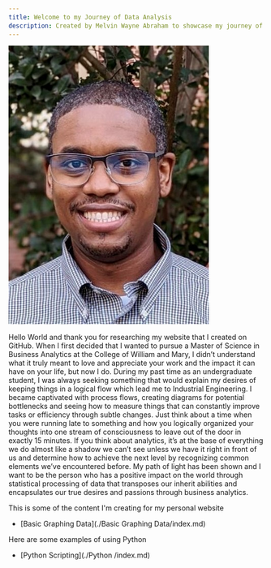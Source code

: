 ```yaml
---
title: Welcome to my Journey of Data Analysis
description: Created by Melvin Wayne Abraham to showcase my journey of learning and understanding business analytics
---
```


![My Picture](/Pictures/Headshot_W&M.jpg)

Hello World and thank you for researching my website that I created on GitHub.  When I first decided that I wanted to pursue a Master of Science in Business Analytics at the College of William and Mary, I didn’t understand what it truly meant to love and appreciate your work and the impact it can have on your life, but now I do.  During my past time as an undergraduate student, I was always seeking something that would explain my desires of keeping things in a logical flow which lead me to Industrial Engineering. I became captivated with process flows, creating diagrams for potential bottlenecks and seeing how to measure things that can constantly improve tasks or efficiency through subtle changes.  Just think about a time when you were running late to something and how you logically organized your thoughts into one stream of consciousness to leave out of the door in exactly 15 minutes.  If you think about analytics, it’s at the base of everything we do almost like a shadow we can’t see unless we have it right in front of us and determine how to achieve the next level by recognizing common elements we’ve encountered before.  My path of light has been shown and I want to be the person who has a positive impact on the world through statistical processing of data that transposes our inherit abilities and encapsulates our true desires and passions through business analytics.

This is some of the content I'm creating for my personal website
- [Basic Graphing Data](./Basic Graphing Data/index.md)


Here are some examples of using Python
 - [Python Scripting](./Python /index.md)
